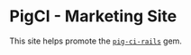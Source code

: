 # PigCI - Marketing Site

This site helps promote the [`pig-ci-rails`](https://github.com/PigCI/pig-ci-rails) gem.
